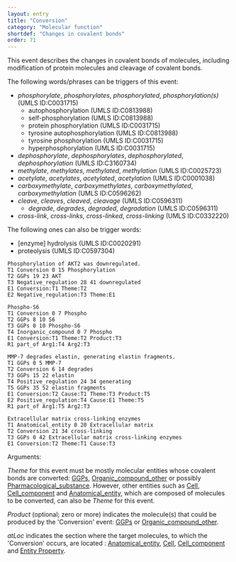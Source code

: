 ```yaml
---
layout: entry
title: "Conversion"
category: "Molecular function"
shortdef: "Changes in covalent bonds"
order: 71
---
```


<!---
This event is based on the <a href="http://www.nactem.ac.uk/meta-knowledge/">GENIA-Meta-knowledge corpus</a> at <a href="http://www.nactem.ac.uk/">NaCTeM</a>.
--->

This event describes the changes in covalent bonds of molecules, including modification of protein molecules and cleavage of covalent bonds.

The following words/phrases can be triggers of this event:

- *phosphorylate*, *phosphorylates*, *phosphorylated*, *phosphorylation(s)* (UMLS ID:C0031715)
  - autophosphorylation (UMLS ID:C0813988)
  - self-phosphorylation (UMLS ID:C0813988)
  - protein phosphorylation (UMLS ID:C0031715)
  - tyrosine autophosphorylation (UMLS ID:C0813988)
  - tyrosine phosphorylation (UMLS ID:C0031715)
  - hyperphosphorylation (UMLS ID:C0031715)
- *dephosphorylate*, *dephosphorylates*, *dephosphorylated*, *dephosphorylation* (UMLS ID:C3160734)
- *methylate*, *methylates*, *methylated*, *methylation* (UMLS ID:C0025723)
- *acetylate*, *acetylates*, *acetylated*, *acetylation* (UMLS ID:C0001038)
- *carboxymethylate*, *carboxymethylates*, *carboxymethylated*, *carboxymethylation* (UMLS ID:C0596262)
- *cleave*, *cleaves*, *cleaved*, *cleavage* (UMLS ID:C0596311)
  - *degrade*, *degrades*, *degraded*, *degradation*  (UMLS ID:C0596311)
- *cross-link*, *cross-links*, *cross-linked*, *cross-linking* (UMLS ID:C0332220)


The following ones can also be trigger words:
- [enzyme] hydrolysis  (UMLS ID:C0020291)
- proteolysis (UMLS ID:C0597304)

~~~ ann
Phosphorylation of AKT2 was downregulated.
T1 Conversion 0 15 Phosphorylation
T2 GGPs 19 23 AKT
T3 Negative_regulation 28 41 downregulated
E1 Conversion:T1 Theme:T2
E2 Negative_regulation:T3 Theme:E1
~~~
~~~ ann
Phospho-S6
T1 Conversion 0 7 Phospho
T2 GGPs 8 10 S6
T3 GGPs 0 10 Phospho-S6
T4 Inorganic_compound 0 7 Phospho
E1 Conversion:T1 Theme:T2 Product:T3
R1 part_of Arg1:T4 Arg2:T3
~~~
~~~ ann
MMP-7 degrades elastin, generating elastin fragments.
T1 GGPs 0 5 MMP-7
T2 Conversion 6 14 degrades
T3 GGPs 15 22 elastin
T4 Positive_regulation 24 34 generating
T5 GGPs 35 52 elastin fragments
E1 Conversion:T2 Cause:T1 Theme:T3 Product:T5
E2 Positive_regulation:T4 Cause:E1 Theme:T5
R1 part_of Arg1:T5 Arg2:T3
~~~
~~~ ann
Extracellular matrix cross-linking enzymes
T1 Anatomical_entity 0 20 Extracellular matrix
T2 Conversion 21 34 cross-linking
T3 GGPs 0 42 Extracellular matrix cross-linking enzymes
E1 Conversion:T2 Theme:T1 Cause:T3
~~~

Arguments:

*Theme* for this event must be mostly molecular entities whose covalent bonds are converted: [GGPs](), [Organic_compound_other]() or possibly [Pharmacological_substance](). 
However, other entities such as [Cell](), [Cell_component]() and [Anatomical_entity](), which are composed of molecules to be converted, can also be *Theme* for this event.

*Product* (optional; zero or more) indicates the molecule(s) that could be produced by the 'Conversion' event: [GGPs]() or [Organic_compound_other](). 

*atLoc* indicates the section where the target molecules, to which the 'Conversion' occurs, are located : [Anatomical_entity](), [Cell](), [Cell_component]() and [Entity Property]().

<!---
The *atLoc*, *fromLoc* and *toLoc* for this event must be [Subject](), [Anatomical_entity](), [Cell](), [Cell_component]() and [Entity Property]().

The other arguments, such as *Cause*, *Theme*, *Participant*, and *Product*, for this event can be any entities or events.
--->

<!--details-->



